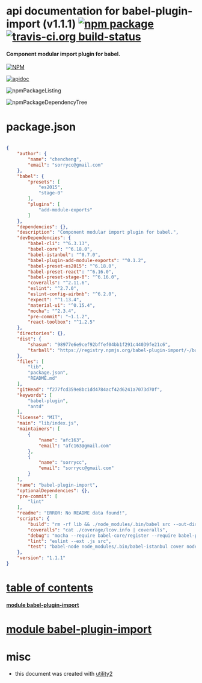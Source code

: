 # api documentation for  babel-plugin-import (v1.1.1)  [![npm package](https://img.shields.io/npm/v/npmdoc-babel-plugin-import.svg?style=flat-square)](https://www.npmjs.org/package/npmdoc-babel-plugin-import) [![travis-ci.org build-status](https://api.travis-ci.org/npmdoc/node-npmdoc-babel-plugin-import.svg)](https://travis-ci.org/npmdoc/node-npmdoc-babel-plugin-import)
#### Component modular import plugin for babel.

[![NPM](https://nodei.co/npm/babel-plugin-import.png?downloads=true)](https://www.npmjs.com/package/babel-plugin-import)

[![apidoc](https://npmdoc.github.io/node-npmdoc-babel-plugin-import/build/screenCapture.buildNpmdoc.browser._2Fhome_2Ftravis_2Fbuild_2Fnpmdoc_2Fnode-npmdoc-babel-plugin-import_2Ftmp_2Fbuild_2Fapidoc.html.png)](https://npmdoc.github.io/node-npmdoc-babel-plugin-import/build/apidoc.html)

![npmPackageListing](https://npmdoc.github.io/node-npmdoc-babel-plugin-import/build/screenCapture.npmPackageListing.svg)

![npmPackageDependencyTree](https://npmdoc.github.io/node-npmdoc-babel-plugin-import/build/screenCapture.npmPackageDependencyTree.svg)



# package.json

```json

{
    "author": {
        "name": "chencheng",
        "email": "sorrycc@gmail.com"
    },
    "babel": {
        "presets": [
            "es2015",
            "stage-0"
        ],
        "plugins": [
            "add-module-exports"
        ]
    },
    "dependencies": {},
    "description": "Component modular import plugin for babel.",
    "devDependencies": {
        "babel-cli": "^6.3.13",
        "babel-core": "^6.18.0",
        "babel-istanbul": "^0.7.0",
        "babel-plugin-add-module-exports": "^0.1.2",
        "babel-preset-es2015": "^6.18.0",
        "babel-preset-react": "^6.16.0",
        "babel-preset-stage-0": "^6.16.0",
        "coveralls": "^2.11.6",
        "eslint": "^2.7.0",
        "eslint-config-airbnb": "^6.2.0",
        "expect": "^1.13.4",
        "material-ui": "^0.15.4",
        "mocha": "^2.3.4",
        "pre-commit": "~1.1.2",
        "react-toolbox": "^1.2.5"
    },
    "directories": {},
    "dist": {
        "shasum": "98977e6e9cef92bffef04bb1f291c44039fe21c6",
        "tarball": "https://registry.npmjs.org/babel-plugin-import/-/babel-plugin-import-1.1.1.tgz"
    },
    "files": [
        "lib",
        "package.json",
        "README.md"
    ],
    "gitHead": "f277fcd359e8bc1dd4784acf42d6241a7073d70f",
    "keywords": [
        "babel-plugin",
        "antd"
    ],
    "license": "MIT",
    "main": "lib/index.js",
    "maintainers": [
        {
            "name": "afc163",
            "email": "afc163@gmail.com"
        },
        {
            "name": "sorrycc",
            "email": "sorrycc@gmail.com"
        }
    ],
    "name": "babel-plugin-import",
    "optionalDependencies": {},
    "pre-commit": [
        "lint"
    ],
    "readme": "ERROR: No README data found!",
    "scripts": {
        "build": "rm -rf lib && ./node_modules/.bin/babel src --out-dir lib --ignore __tests__",
        "coveralls": "cat ./coverage/lcov.info | coveralls",
        "debug": "mocha --require babel-core/register --require babel-polyfill --no-timeouts",
        "lint": "eslint --ext .js src",
        "test": "babel-node node_modules/.bin/babel-istanbul cover node_modules/.bin/_mocha --no-timeouts"
    },
    "version": "1.1.1"
}
```



# <a name="apidoc.tableOfContents"></a>[table of contents](#apidoc.tableOfContents)

#### [module babel-plugin-import](#apidoc.module.babel-plugin-import)



# <a name="apidoc.module.babel-plugin-import"></a>[module babel-plugin-import](#apidoc.module.babel-plugin-import)



# misc
- this document was created with [utility2](https://github.com/kaizhu256/node-utility2)
